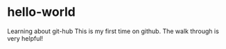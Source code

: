 # hello-world
Learning about git-hub
This is my first time on github.  The walk through is very helpful!
